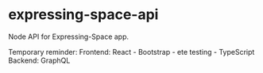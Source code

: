 # expressing-space-api
Node API for Expressing-Space app. 



Temporary reminder: 
  Frontend: React - Bootstrap - ete testing - TypeScript
  Backend: GraphQL
